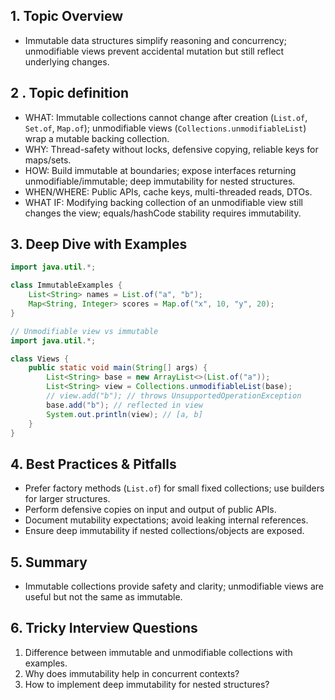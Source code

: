 ## 1. Topic Overview

- Immutable data structures simplify reasoning and concurrency; unmodifiable views prevent accidental mutation but still reflect underlying changes.

## 2 . Topic definition

- WHAT: Immutable collections cannot change after creation (`List.of`, `Set.of`, `Map.of`); unmodifiable views (`Collections.unmodifiableList`) wrap a mutable backing collection.
- WHY: Thread-safety without locks, defensive copying, reliable keys for maps/sets.
- HOW: Build immutable at boundaries; expose interfaces returning unmodifiable/immutable; deep immutability for nested structures.
- WHEN/WHERE: Public APIs, cache keys, multi-threaded reads, DTOs.
- WHAT IF: Modifying backing collection of an unmodifiable view still changes the view; equals/hashCode stability requires immutability.

## 3. Deep Dive with Examples

```java
import java.util.*;

class ImmutableExamples {
    List<String> names = List.of("a", "b");
    Map<String, Integer> scores = Map.of("x", 10, "y", 20);
}
```

```java
// Unmodifiable view vs immutable
import java.util.*;

class Views {
    public static void main(String[] args) {
        List<String> base = new ArrayList<>(List.of("a"));
        List<String> view = Collections.unmodifiableList(base);
        // view.add("b"); // throws UnsupportedOperationException
        base.add("b"); // reflected in view
        System.out.println(view); // [a, b]
    }
}
```

## 4. Best Practices & Pitfalls

- Prefer factory methods (`List.of`) for small fixed collections; use builders for larger structures.
- Perform defensive copies on input and output of public APIs.
- Document mutability expectations; avoid leaking internal references.
- Ensure deep immutability if nested collections/objects are exposed.

## 5. Summary

- Immutable collections provide safety and clarity; unmodifiable views are useful but not the same as immutable.

## 6. Tricky Interview Questions

1. Difference between immutable and unmodifiable collections with examples.
2. Why does immutability help in concurrent contexts?
3. How to implement deep immutability for nested structures?

